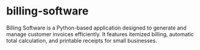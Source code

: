# billing-software
Billing Software is a Python-based application designed to generate and manage customer invoices efficiently. It features itemized billing, automatic total calculation, and printable receipts for small businesses.
